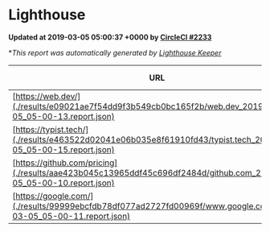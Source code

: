 
# Lighthouse

**Updated at 2019-03-05 05:00:37 +0000 by [CircleCI #2233](https://circleci.com/gh/ItinerisLtd/lighthouse-keeper-example/2233)**

**This report was automatically generated by [Lighthouse Keeper](https://github.com/itinerisltd/lighthouse-keeper)*

| URL | Performance | Accessibility | Best Practices | SEO | PWA | Updated At |
| --- | --- | --- | --- | --- | --- | --- |
| [https://web.dev/](./results/e09021ae7f54dd9f3b549cb0bc165f2b/web.dev_2019-03-05_05-00-13.report.json) | 0.95 | 0.93 | 1 | 0.91 | 1 | 2019-03-05T05:00:13.927Z |
| [https://typist.tech/](./results/e463522d02041e06b035e8f61910fd43/typist.tech_2019-03-05_05-00-15.report.json) | 1 |  |  |  |  | 2019-03-05T05:00:15.090Z |
| [https://github.com/pricing](./results/aae423b045c13965ddf45c696df2484d/github.com_2019-03-05_05-00-10.report.json) | 0.8 | 0.89 | 0.93 | 0.9 | 0.58 | 2019-03-05T05:00:10.930Z |
| [https://google.com/](./results/99999ebcfdb78df077ad2727fd00969f/www.google.com_2019-03-05_05-00-11.report.json) | 0.96 | 0.71 | 0.93 | 0.8 | 0.58 | 2019-03-05T05:00:11.136Z |
